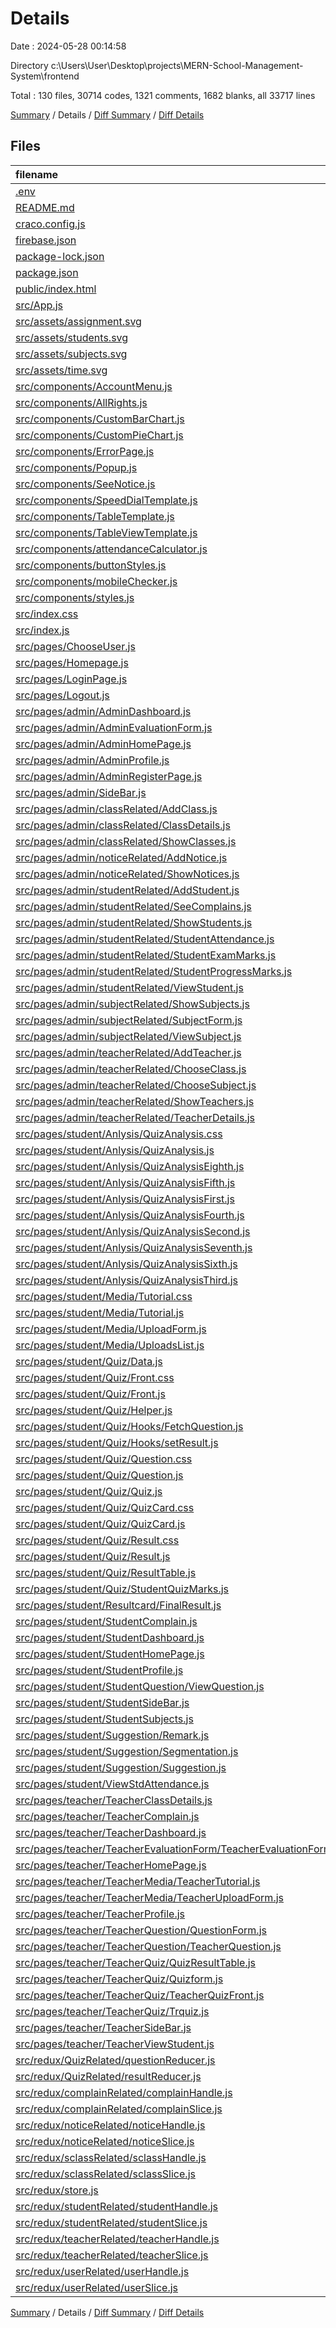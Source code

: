 # Details

Date : 2024-05-28 00:14:58

Directory c:\\Users\\User\\Desktop\\projects\\MERN-School-Management-System\\frontend

Total : 130 files,  30714 codes, 1321 comments, 1682 blanks, all 33717 lines

[Summary](results.md) / Details / [Diff Summary](diff.md) / [Diff Details](diff-details.md)

## Files
| filename | language | code | comment | blank | total |
| :--- | :--- | ---: | ---: | ---: | ---: |
| [.env](/.env) | Properties | 0 | 1 | 2 | 3 |
| [README.md](/README.md) | Markdown | 38 | 0 | 33 | 71 |
| [craco.config.js](/craco.config.js) | JavaScript | 16 | 0 | 0 | 16 |
| [firebase.json](/firebase.json) | JSON | 16 | 0 | 1 | 17 |
| [package-lock.json](/package-lock.json) | JSON | 19,123 | 0 | 1 | 19,124 |
| [package.json](/package.json) | JSON | 62 | 0 | 1 | 63 |
| [public/index.html](/public/index.html) | HTML | 16 | 7 | 3 | 26 |
| [src/App.js](/src/App.js) | JavaScript | 44 | 0 | 9 | 53 |
| [src/assets/assignment.svg](/src/assets/assignment.svg) | XML | 9 | 0 | 1 | 10 |
| [src/assets/students.svg](/src/assets/students.svg) | XML | 94 | 0 | 1 | 95 |
| [src/assets/subjects.svg](/src/assets/subjects.svg) | XML | 9 | 0 | 1 | 10 |
| [src/assets/time.svg](/src/assets/time.svg) | XML | 9 | 0 | 1 | 10 |
| [src/components/AccountMenu.js](/src/components/AccountMenu.js) | JavaScript | 97 | 0 | 6 | 103 |
| [src/components/AllRights.js](/src/components/AllRights.js) | JavaScript | 26 | 1 | 5 | 32 |
| [src/components/CustomBarChart.js](/src/components/CustomBarChart.js) | JavaScript | 91 | 4 | 19 | 114 |
| [src/components/CustomPieChart.js](/src/components/CustomPieChart.js) | JavaScript | 38 | 43 | 13 | 94 |
| [src/components/ErrorPage.js](/src/components/ErrorPage.js) | JavaScript | 39 | 0 | 7 | 46 |
| [src/components/Popup.js](/src/components/Popup.js) | JavaScript | 39 | 0 | 7 | 46 |
| [src/components/SeeNotice.js](/src/components/SeeNotice.js) | JavaScript | 55 | 0 | 8 | 63 |
| [src/components/SpeedDialTemplate.js](/src/components/SpeedDialTemplate.js) | JavaScript | 30 | 0 | 4 | 34 |
| [src/components/TableTemplate.js](/src/components/TableTemplate.js) | JavaScript | 69 | 0 | 2 | 71 |
| [src/components/TableViewTemplate.js](/src/components/TableViewTemplate.js) | JavaScript | 63 | 0 | 2 | 65 |
| [src/components/attendanceCalculator.js](/src/components/attendanceCalculator.js) | JavaScript | 52 | 0 | 8 | 60 |
| [src/components/buttonStyles.js](/src/components/buttonStyles.js) | JavaScript | 95 | 0 | 10 | 105 |
| [src/components/mobileChecker.js](/src/components/mobileChecker.js) | JavaScript | 22 | 17 | 3 | 42 |
| [src/components/styles.js](/src/components/styles.js) | JavaScript | 68 | 1 | 5 | 74 |
| [src/index.css](/src/index.css) | CSS | 75 | 0 | 16 | 91 |
| [src/index.js](/src/index.js) | JavaScript | 12 | 9 | 5 | 26 |
| [src/pages/ChooseUser.js](/src/pages/ChooseUser.js) | JavaScript | 154 | 0 | 13 | 167 |
| [src/pages/Homepage.js](/src/pages/Homepage.js) | JavaScript | 66 | 2 | 10 | 78 |
| [src/pages/LoginPage.js](/src/pages/LoginPage.js) | JavaScript | 266 | 6 | 20 | 292 |
| [src/pages/Logout.js](/src/pages/Logout.js) | JavaScript | 61 | 0 | 13 | 74 |
| [src/pages/admin/AdminDashboard.js](/src/pages/admin/AdminDashboard.js) | JavaScript | 160 | 0 | 20 | 180 |
| [src/pages/admin/AdminEvaluationForm.js](/src/pages/admin/AdminEvaluationForm.js) | JavaScript | 32 | 0 | 4 | 36 |
| [src/pages/admin/AdminHomePage.js](/src/pages/admin/AdminHomePage.js) | JavaScript | 90 | 6 | 11 | 107 |
| [src/pages/admin/AdminProfile.js](/src/pages/admin/AdminProfile.js) | JavaScript | 18 | 76 | 11 | 105 |
| [src/pages/admin/AdminRegisterPage.js](/src/pages/admin/AdminRegisterPage.js) | JavaScript | 202 | 0 | 16 | 218 |
| [src/pages/admin/SideBar.js](/src/pages/admin/SideBar.js) | JavaScript | 88 | 0 | 4 | 92 |
| [src/pages/admin/classRelated/AddClass.js](/src/pages/admin/classRelated/AddClass.js) | JavaScript | 109 | 0 | 11 | 120 |
| [src/pages/admin/classRelated/ClassDetails.js](/src/pages/admin/classRelated/ClassDetails.js) | JavaScript | 256 | 12 | 27 | 295 |
| [src/pages/admin/classRelated/ShowClasses.js](/src/pages/admin/classRelated/ShowClasses.js) | JavaScript | 181 | 4 | 20 | 205 |
| [src/pages/admin/noticeRelated/AddNotice.js](/src/pages/admin/noticeRelated/AddNotice.js) | JavaScript | 70 | 0 | 11 | 81 |
| [src/pages/admin/noticeRelated/ShowNotices.js](/src/pages/admin/noticeRelated/ShowNotices.js) | JavaScript | 91 | 0 | 11 | 102 |
| [src/pages/admin/studentRelated/AddStudent.js](/src/pages/admin/studentRelated/AddStudent.js) | JavaScript | 125 | 0 | 17 | 142 |
| [src/pages/admin/studentRelated/SeeComplains.js](/src/pages/admin/studentRelated/SeeComplains.js) | JavaScript | 64 | 1 | 8 | 73 |
| [src/pages/admin/studentRelated/ShowStudents.js](/src/pages/admin/studentRelated/ShowStudents.js) | JavaScript | 178 | 16 | 22 | 216 |
| [src/pages/admin/studentRelated/StudentAttendance.js](/src/pages/admin/studentRelated/StudentAttendance.js) | JavaScript | 185 | 0 | 13 | 198 |
| [src/pages/admin/studentRelated/StudentExamMarks.js](/src/pages/admin/studentRelated/StudentExamMarks.js) | JavaScript | 171 | 2 | 11 | 184 |
| [src/pages/admin/studentRelated/StudentProgressMarks.js](/src/pages/admin/studentRelated/StudentProgressMarks.js) | JavaScript | 176 | 2 | 13 | 191 |
| [src/pages/admin/studentRelated/ViewStudent.js](/src/pages/admin/studentRelated/ViewStudent.js) | JavaScript | 363 | 63 | 34 | 460 |
| [src/pages/admin/subjectRelated/ShowSubjects.js](/src/pages/admin/subjectRelated/ShowSubjects.js) | JavaScript | 98 | 4 | 13 | 115 |
| [src/pages/admin/subjectRelated/SubjectForm.js](/src/pages/admin/subjectRelated/SubjectForm.js) | JavaScript | 167 | 0 | 16 | 183 |
| [src/pages/admin/subjectRelated/ViewSubject.js](/src/pages/admin/subjectRelated/ViewSubject.js) | JavaScript | 182 | 10 | 21 | 213 |
| [src/pages/admin/teacherRelated/AddTeacher.js](/src/pages/admin/teacherRelated/AddTeacher.js) | JavaScript | 91 | 0 | 15 | 106 |
| [src/pages/admin/teacherRelated/ChooseClass.js](/src/pages/admin/teacherRelated/ChooseClass.js) | JavaScript | 72 | 0 | 10 | 82 |
| [src/pages/admin/teacherRelated/ChooseSubject.js](/src/pages/admin/teacherRelated/ChooseSubject.js) | JavaScript | 99 | 0 | 8 | 107 |
| [src/pages/admin/teacherRelated/ShowTeachers.js](/src/pages/admin/teacherRelated/ShowTeachers.js) | JavaScript | 153 | 3 | 13 | 169 |
| [src/pages/admin/teacherRelated/TeacherDetails.js](/src/pages/admin/teacherRelated/TeacherDetails.js) | JavaScript | 56 | 0 | 8 | 64 |
| [src/pages/student/Anlysis/QuizAnalysis.css](/src/pages/student/Anlysis/QuizAnalysis.css) | CSS | 15 | 0 | 2 | 17 |
| [src/pages/student/Anlysis/QuizAnalysis.js](/src/pages/student/Anlysis/QuizAnalysis.js) | JavaScript | 164 | 92 | 37 | 293 |
| [src/pages/student/Anlysis/QuizAnalysisEighth.js](/src/pages/student/Anlysis/QuizAnalysisEighth.js) | JavaScript | 68 | 8 | 17 | 93 |
| [src/pages/student/Anlysis/QuizAnalysisFifth.js](/src/pages/student/Anlysis/QuizAnalysisFifth.js) | JavaScript | 45 | 3 | 13 | 61 |
| [src/pages/student/Anlysis/QuizAnalysisFirst.js](/src/pages/student/Anlysis/QuizAnalysisFirst.js) | JavaScript | 28 | 0 | 3 | 31 |
| [src/pages/student/Anlysis/QuizAnalysisFourth.js](/src/pages/student/Anlysis/QuizAnalysisFourth.js) | JavaScript | 71 | 2 | 12 | 85 |
| [src/pages/student/Anlysis/QuizAnalysisSecond.js](/src/pages/student/Anlysis/QuizAnalysisSecond.js) | JavaScript | 118 | 62 | 40 | 220 |
| [src/pages/student/Anlysis/QuizAnalysisSeventh.js](/src/pages/student/Anlysis/QuizAnalysisSeventh.js) | JavaScript | 99 | 36 | 31 | 166 |
| [src/pages/student/Anlysis/QuizAnalysisSixth.js](/src/pages/student/Anlysis/QuizAnalysisSixth.js) | JavaScript | 99 | 70 | 42 | 211 |
| [src/pages/student/Anlysis/QuizAnalysisThird.js](/src/pages/student/Anlysis/QuizAnalysisThird.js) | JavaScript | 85 | 19 | 32 | 136 |
| [src/pages/student/Media/Tutorial.css](/src/pages/student/Media/Tutorial.css) | CSS | 33 | 0 | 5 | 38 |
| [src/pages/student/Media/Tutorial.js](/src/pages/student/Media/Tutorial.js) | JavaScript | 45 | 1 | 9 | 55 |
| [src/pages/student/Media/UploadForm.js](/src/pages/student/Media/UploadForm.js) | JavaScript | 58 | 1 | 9 | 68 |
| [src/pages/student/Media/UploadsList.js](/src/pages/student/Media/UploadsList.js) | JavaScript | 109 | 15 | 30 | 154 |
| [src/pages/student/Quiz/Data.js](/src/pages/student/Quiz/Data.js) | JavaScript | 66 | 0 | 8 | 74 |
| [src/pages/student/Quiz/Front.css](/src/pages/student/Quiz/Front.css) | CSS | 45 | 0 | 10 | 55 |
| [src/pages/student/Quiz/Front.js](/src/pages/student/Quiz/Front.js) | JavaScript | 37 | 16 | 14 | 67 |
| [src/pages/student/Quiz/Helper.js](/src/pages/student/Quiz/Helper.js) | JavaScript | 25 | 5 | 7 | 37 |
| [src/pages/student/Quiz/Hooks/FetchQuestion.js](/src/pages/student/Quiz/Hooks/FetchQuestion.js) | JavaScript | 59 | 42 | 12 | 113 |
| [src/pages/student/Quiz/Hooks/setResult.js](/src/pages/student/Quiz/Hooks/setResult.js) | JavaScript | 31 | 14 | 9 | 54 |
| [src/pages/student/Quiz/Question.css](/src/pages/student/Quiz/Question.css) | CSS | 80 | 0 | 24 | 104 |
| [src/pages/student/Quiz/Question.js](/src/pages/student/Quiz/Question.js) | JavaScript | 84 | 37 | 35 | 156 |
| [src/pages/student/Quiz/Quiz.js](/src/pages/student/Quiz/Quiz.js) | JavaScript | 56 | 33 | 24 | 113 |
| [src/pages/student/Quiz/QuizCard.css](/src/pages/student/Quiz/QuizCard.css) | CSS | 3 | 0 | 0 | 3 |
| [src/pages/student/Quiz/QuizCard.js](/src/pages/student/Quiz/QuizCard.js) | JavaScript | 80 | 11 | 16 | 107 |
| [src/pages/student/Quiz/Result.css](/src/pages/student/Quiz/Result.css) | CSS | 40 | 0 | 9 | 49 |
| [src/pages/student/Quiz/Result.js](/src/pages/student/Quiz/Result.js) | JavaScript | 80 | 10 | 13 | 103 |
| [src/pages/student/Quiz/ResultTable.js](/src/pages/student/Quiz/ResultTable.js) | JavaScript | 38 | 0 | 6 | 44 |
| [src/pages/student/Quiz/StudentQuizMarks.js](/src/pages/student/Quiz/StudentQuizMarks.js) | JavaScript | 95 | 124 | 55 | 274 |
| [src/pages/student/Resultcard/FinalResult.js](/src/pages/student/Resultcard/FinalResult.js) | JavaScript | 325 | 27 | 55 | 407 |
| [src/pages/student/StudentComplain.js](/src/pages/student/StudentComplain.js) | JavaScript | 74 | 1 | 9 | 84 |
| [src/pages/student/StudentDashboard.js](/src/pages/student/StudentDashboard.js) | JavaScript | 134 | 0 | 6 | 140 |
| [src/pages/student/StudentHomePage.js](/src/pages/student/StudentHomePage.js) | JavaScript | 151 | 7 | 39 | 197 |
| [src/pages/student/StudentProfile.js](/src/pages/student/StudentProfile.js) | JavaScript | 100 | 0 | 6 | 106 |
| [src/pages/student/StudentQuestion/ViewQuestion.js](/src/pages/student/StudentQuestion/ViewQuestion.js) | JavaScript | 64 | 4 | 7 | 75 |
| [src/pages/student/StudentSideBar.js](/src/pages/student/StudentSideBar.js) | JavaScript | 93 | 4 | 3 | 100 |
| [src/pages/student/StudentSubjects.js](/src/pages/student/StudentSubjects.js) | JavaScript | 121 | 12 | 15 | 148 |
| [src/pages/student/Suggestion/Remark.js](/src/pages/student/Suggestion/Remark.js) | JavaScript | 131 | 0 | 5 | 136 |
| [src/pages/student/Suggestion/Segmentation.js](/src/pages/student/Suggestion/Segmentation.js) | JavaScript | 583 | 187 | 84 | 854 |
| [src/pages/student/Suggestion/Suggestion.js](/src/pages/student/Suggestion/Suggestion.js) | JavaScript | 47 | 3 | 8 | 58 |
| [src/pages/student/ViewStdAttendance.js](/src/pages/student/ViewStdAttendance.js) | JavaScript | 160 | 13 | 19 | 192 |
| [src/pages/teacher/TeacherClassDetails.js](/src/pages/teacher/TeacherClassDetails.js) | JavaScript | 172 | 2 | 21 | 195 |
| [src/pages/teacher/TeacherComplain.js](/src/pages/teacher/TeacherComplain.js) | JavaScript | 106 | 0 | 10 | 116 |
| [src/pages/teacher/TeacherDashboard.js](/src/pages/teacher/TeacherDashboard.js) | JavaScript | 134 | 0 | 8 | 142 |
| [src/pages/teacher/TeacherEvaluationForm/TeacherEvaluationForm.js](/src/pages/teacher/TeacherEvaluationForm/TeacherEvaluationForm.js) | JavaScript | 301 | 62 | 60 | 423 |
| [src/pages/teacher/TeacherHomePage.js](/src/pages/teacher/TeacherHomePage.js) | JavaScript | 71 | 20 | 10 | 101 |
| [src/pages/teacher/TeacherMedia/TeacherTutorial.js](/src/pages/teacher/TeacherMedia/TeacherTutorial.js) | JavaScript | 43 | 3 | 7 | 53 |
| [src/pages/teacher/TeacherMedia/TeacherUploadForm.js](/src/pages/teacher/TeacherMedia/TeacherUploadForm.js) | JavaScript | 158 | 2 | 14 | 174 |
| [src/pages/teacher/TeacherProfile.js](/src/pages/teacher/TeacherProfile.js) | JavaScript | 39 | 0 | 8 | 47 |
| [src/pages/teacher/TeacherQuestion/QuestionForm.js](/src/pages/teacher/TeacherQuestion/QuestionForm.js) | JavaScript | 111 | 4 | 11 | 126 |
| [src/pages/teacher/TeacherQuestion/TeacherQuestion.js](/src/pages/teacher/TeacherQuestion/TeacherQuestion.js) | JavaScript | 57 | 5 | 9 | 71 |
| [src/pages/teacher/TeacherQuiz/QuizResultTable.js](/src/pages/teacher/TeacherQuiz/QuizResultTable.js) | JavaScript | 39 | 0 | 5 | 44 |
| [src/pages/teacher/TeacherQuiz/Quizform.js](/src/pages/teacher/TeacherQuiz/Quizform.js) | JavaScript | 31 | 2 | 6 | 39 |
| [src/pages/teacher/TeacherQuiz/TeacherQuizFront.js](/src/pages/teacher/TeacherQuiz/TeacherQuizFront.js) | JavaScript | 60 | 2 | 8 | 70 |
| [src/pages/teacher/TeacherQuiz/Trquiz.js](/src/pages/teacher/TeacherQuiz/Trquiz.js) | JavaScript | 134 | 7 | 11 | 152 |
| [src/pages/teacher/TeacherSideBar.js](/src/pages/teacher/TeacherSideBar.js) | JavaScript | 79 | 8 | 4 | 91 |
| [src/pages/teacher/TeacherViewStudent.js](/src/pages/teacher/TeacherViewStudent.js) | JavaScript | 188 | 13 | 19 | 220 |
| [src/redux/QuizRelated/questionReducer.js](/src/redux/QuizRelated/questionReducer.js) | JavaScript | 40 | 2 | 2 | 44 |
| [src/redux/QuizRelated/resultReducer.js](/src/redux/QuizRelated/resultReducer.js) | JavaScript | 28 | 1 | 3 | 32 |
| [src/redux/complainRelated/complainHandle.js](/src/redux/complainRelated/complainHandle.js) | JavaScript | 20 | 2 | 3 | 25 |
| [src/redux/complainRelated/complainSlice.js](/src/redux/complainRelated/complainSlice.js) | JavaScript | 38 | 0 | 4 | 42 |
| [src/redux/noticeRelated/noticeHandle.js](/src/redux/noticeRelated/noticeHandle.js) | JavaScript | 20 | 0 | 2 | 22 |
| [src/redux/noticeRelated/noticeSlice.js](/src/redux/noticeRelated/noticeSlice.js) | JavaScript | 38 | 0 | 4 | 42 |
| [src/redux/sclassRelated/sclassHandle.js](/src/redux/sclassRelated/sclassHandle.js) | JavaScript | 98 | 0 | 13 | 111 |
| [src/redux/sclassRelated/sclassSlice.js](/src/redux/sclassRelated/sclassSlice.js) | JavaScript | 88 | 0 | 4 | 92 |
| [src/redux/store.js](/src/redux/store.js) | JavaScript | 23 | 2 | 7 | 32 |
| [src/redux/studentRelated/studentHandle.js](/src/redux/studentRelated/studentHandle.js) | JavaScript | 86 | 19 | 14 | 119 |
| [src/redux/studentRelated/studentSlice.js](/src/redux/studentRelated/studentSlice.js) | JavaScript | 53 | 0 | 4 | 57 |
| [src/redux/teacherRelated/teacherHandle.js](/src/redux/teacherRelated/teacherHandle.js) | JavaScript | 44 | 0 | 6 | 50 |
| [src/redux/teacherRelated/teacherSlice.js](/src/redux/teacherRelated/teacherSlice.js) | JavaScript | 52 | 0 | 4 | 56 |
| [src/redux/userRelated/userHandle.js](/src/redux/userRelated/userHandle.js) | JavaScript | 97 | 16 | 16 | 129 |
| [src/redux/userRelated/userSlice.js](/src/redux/userRelated/userSlice.js) | JavaScript | 96 | 0 | 7 | 103 |

[Summary](results.md) / Details / [Diff Summary](diff.md) / [Diff Details](diff-details.md)